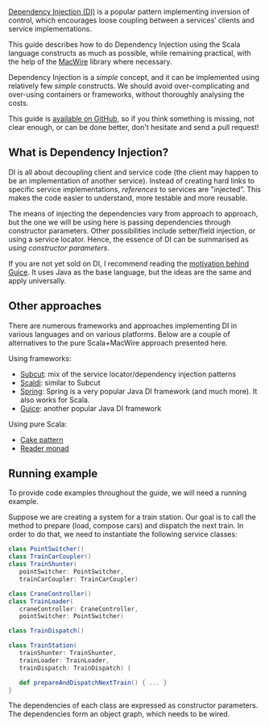 
[Dependency Injection (DI)](http://en.wikipedia.org/wiki/Dependency_injection) is a popular pattern implementing inversion of control, which encourages loose coupling between a services’ clients and service implementations.

This guide describes how to do Dependency Injection using the Scala language constructs as much as possible, while remaining practical, with the help of the [MacWire](https://github.com/adamw/macwire) library where necessary. 

Dependency Injection is a *simple* concept, and it can be implemented using relatively few *simple* constructs. We should avoid over-complicating and over-using containers or frameworks, without thoroughly analysing the costs.

<p class="message">
  This guide is <a href="https://github.com/scaladi/scaladi.github.io">available on GitHub</a>, so if you think something is missing, not clear enough, or can be done better, don't hesitate and send a pull request!
</p>

## What is Dependency Injection?

DI is all about decoupling client and service code (the client may happen to be an implementation of another service). Instead of creating hard links to specific service implementations, *references* to services are "injected”. This makes the code easier to understand, more testable and more reusable.

The means of injecting the dependencies vary from approach to approach, but the one we will be using here is passing dependencies through constructor parameters. Other possibilities include setter/field injection, or using a service locator. Hence, the essence of DI can be summarised as *using constructor parameters*.

If you are not yet sold on DI, I recommend reading the [motivation behind Guice](https://github.com/google/guice/wiki/Motivation). It uses Java as the base language, but the ideas are the same and apply universally.

## Other approaches

There are numerous frameworks and approaches implementing DI in various languages and on various platforms. Below are a couple of alternatives to the pure Scala+MacWire approach presented here.

Using frameworks:

* [Subcut](https://github.com/dickwall/subcut): mix of the service locator/dependency injection patterns
* [Scaldi](http://scaldi.org/): similar to Subcut
* [Spring](http://spring.io/): Spring is a very popular Java DI framework (and much more). It also works for Scala.
* [Guice](https://github.com/google/guice): another popular Java DI framework

Using pure Scala:

* [Cake pattern](http://jonasboner.com/2008/10/06/real-world-scala-dependency-injection-di/)
* [Reader monad](http://blog.originate.com/blog/2013/10/21/reader-monad-for-dependency-injection/)

## Running example

To provide code examples throughout the guide, we will need a running example. 

Suppose we are creating a system for a train station. Our goal is to call the method to prepare (load, compose cars) and dispatch the next train. In order to do that, we need to instantiate the following service classes:

````scala
class PointSwitcher()
class TrainCarCoupler()
class TrainShunter(
   pointSwitcher: PointSwitcher, 
   trainCarCoupler: TrainCarCoupler)

class CraneController()
class TrainLoader(
   craneController: CraneController, 
   pointSwitcher: PointSwitcher)

class TrainDispatch()

class TrainStation(
   trainShunter: TrainShunter, 
   trainLoader: TrainLoader, 
   trainDispatch: TrainDispatch) {

   def prepareAndDispatchNextTrain() { ... }
}
````

The dependencies of each class are expressed as constructor parameters. The dependencies form an object graph, which needs to be wired.